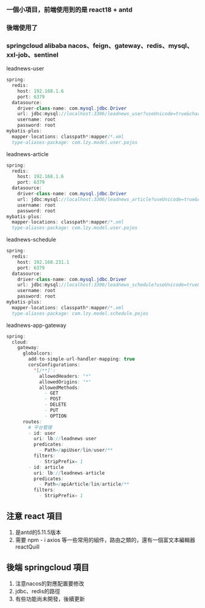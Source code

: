 ### 一個小項目，前端使用到的是 react18 + antd



### 後端使用了 

### springcloud alibaba nacos、feign、gateway、redis、mysql、xxl-job、sentinel





leadnews-user

```java
spring:
  redis:
    host: 192.168.1.6
    port: 6379
  datasource:
    driver-class-name: com.mysql.jdbc.Driver
    url: jdbc:mysql://localhost:3306/leadnews_user?useUnicode=true&characterEncoding=UTF-8&serverTimezone=UTC
    username: root
    password: root
mybatis-plus:
  mapper-locations: classpath*:mapper/*.xml
  type-aliases-package: com.lzy.model.user.pojos
```



 leadnews-article

```java
spring:
  redis:
    host: 192.168.1.6
    port: 6379
  datasource:
    driver-class-name: com.mysql.jdbc.Driver
    url: jdbc:mysql://localhost:3306/leadnews_article?useUnicode=true&characterEncoding=UTF-8&serverTimezone=UTC
    username: root
    password: root
mybatis-plus:
  mapper-locations: classpath*:mapper/*.xml
  type-aliases-package: com.lzy.model.user.pojos
```



 leadnews-schedule

```java
spring:
  redis:
    host: 192.168.231.1
    port: 6379
  datasource:
    driver-class-name: com.mysql.jdbc.Driver
    url: jdbc:mysql://localhost:3306/leadnews_schedule?useUnicode=true&characterEncoding=UTF-8&serverTimezone=UTC
    username: root
    password: root
mybatis-plus:
  mapper-locations: classpath*:mapper/*.xml
  type-aliases-package: com.lzy.model.schedule.pojos
```



leadnews-app-gateway

```java
spring:
  cloud:
    gateway:
      globalcors:
        add-to-simple-url-handler-mapping: true
        corsConfigurations:
          '[/**]':
            allowedHeaders: "*"
            allowedOrigins: "*"
            allowedMethods:
              - GET
              - POST
              - DELETE
              - PUT
              - OPTION
      routes:
        # 平台管理
        - id: user
          uri: lb://leadnews-user
          predicates:
            - Path=/apiUser/lin/user/**
          filters:
            - StripPrefix= 1
        - id: article
          uri: lb://leadnews-article
          predicates:
            - Path=/apiArticle/lin/article/**
          filters:
            - StripPrefix= 1
```



## 注意 react 項目 

1. 是antd的5.11.5版本
2. 需要 npm - i axios 等一些常用的組件，路由之類的，還有一個富文本編輯器 reactQuill 





## 後端 springcloud 項目

1. 注意nacos的對應配置要修改
2. jdbc、redis的路徑
3. 有些功能尚未開發，後續更新
